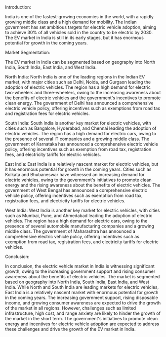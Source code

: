 Introduction:

India is one of the fastest-growing economies in the world, with a rapidly growing middle class and a high demand for mobility. The Indian government has set ambitious targets for electric vehicle adoption, aiming to achieve 30% of all vehicles sold in the country to be electric by 2030. The EV market in India is still in its early stages, but it has enormous potential for growth in the coming years.

Market Segmentation:

The EV market in India can be segmented based on geography into North India, South India, East India, and West India.

North India:
North India is one of the leading regions in the Indian EV market, with major cities such as Delhi, Noida, and Gurgaon leading the adoption of electric vehicles. The region has a high demand for electric two-wheelers and three-wheelers, owing to the increasing awareness about the benefits of electric vehicles and the government's incentives to promote clean energy. The government of Delhi has announced a comprehensive electric vehicle policy, offering incentives such as exemptions from road tax and registration fees for electric vehicles.

South India:
South India is another key market for electric vehicles, with cities such as Bangalore, Hyderabad, and Chennai leading the adoption of electric vehicles. The region has a high demand for electric cars, owing to the presence of several IT companies and a growing middle class. The government of Karnataka has announced a comprehensive electric vehicle policy, offering incentives such as exemption from road tax, registration fees, and electricity tariffs for electric vehicles.

East India:
East India is a relatively nascent market for electric vehicles, but it has enormous potential for growth in the coming years. Cities such as Kolkata and Bhubaneswar have witnessed an increasing demand for electric vehicles, owing to the government's initiatives to promote clean energy and the rising awareness about the benefits of electric vehicles. The government of West Bengal has announced a comprehensive electric vehicle policy, offering incentives such as exemption from road tax, registration fees, and electricity tariffs for electric vehicles.

West India:
West India is another key market for electric vehicles, with cities such as Mumbai, Pune, and Ahmedabad leading the adoption of electric vehicles. The region has a high demand for electric cars, owing to the presence of several automobile manufacturing companies and a growing middle class. The government of Maharashtra has announced a comprehensive electric vehicle policy, offering incentives such as exemption from road tax, registration fees, and electricity tariffs for electric vehicles.

Conclusion:

In conclusion, the electric vehicle market in India is witnessing significant growth, owing to the increasing government support and rising consumer awareness about the benefits of electric vehicles. The market is segmented based on geography into North India, South India, East India, and West India. While North and South India are leading markets for electric vehicles, East India is a relatively nascent market with enormous potential for growth in the coming years. The increasing government support, rising disposable income, and growing consumer awareness are expected to drive the growth of the market in all regions. However, challenges such as limited infrastructure, high cost, and range anxiety are likely to hinder the growth of the market in the short term. The government's initiatives to promote clean energy and incentives for electric vehicle adoption are expected to address these challenges and drive the growth of the EV market in India.
